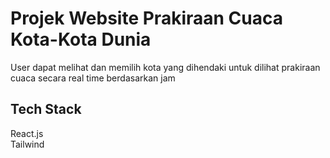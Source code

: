 # Projek Website Prakiraan Cuaca Kota-Kota Dunia
User dapat melihat dan memilih kota yang dihendaki untuk dilihat prakiraan cuaca secara real time berdasarkan jam <br/>

## Tech Stack

React.js 
<br>
Tailwind
